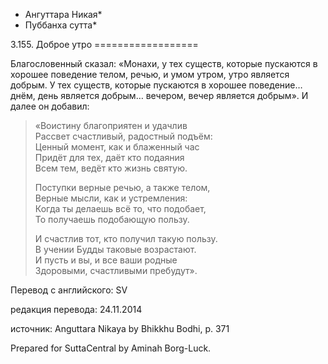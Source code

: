 * Ангуттара Никая*
* Пуббанха сутта*

3\.155\. Доброе утро
\=\=\=\=\=\=\=\=\=\=\=\=\=\=\=\=\=\=

Благословенный сказал: «Монахи, у тех существ, которые пускаются в хорошее поведение телом, речью, и умом утром, утро является добрым\. У тех существ, которые пускаются в хорошее поведение… днём, день является добрым… вечером, вечер является добрым»\. И далее он добавил:

> «Воистину благоприятен и удачлив  
> Рассвет счастливый, радостный подъём:  
> Ценный момент, как и блаженный час  
> Придёт для тех, даёт кто подаяния  
> Всем тем, ведёт кто жизнь святую\.  
>   
> Поступки верные речью, а также телом,  
> Верные мысли, как и устремления:  
> Когда ты делаешь всё то, что подобает,  
> То получаешь подобающую пользу\.  
>   
> И счастлив тот, кто получил такую пользу\.  
> В учении Будды таковые возрастают\.  
> И пусть и вы, и все ваши родные  
> Здоровыми, счастливыми пребудут»\.

Перевод с английского: SV

редакция перевода: 24\.11\.2014

источник: Anguttara Nikaya by Bhikkhu Bodhi, p\. 371

Prepared for SuttaCentral by Aminah Borg\-Luck\.